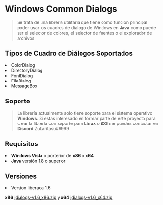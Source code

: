 # Windows Common Dialogs
> Se trata de una librería utilitaria que tiene como función principal poder usar los cuadros de dialogo de Windows en **Java** como puede ser el selector de colores, el selector de fuentes o el explorador de archivos
## Tipos de Cuadro de Diálogos Soportados
<li>ColorDialog
<li>DirectoryDialog
<li>FontDialog
<li>FileDialog
<li>MessageBox

## Soporte
>La librería actualmente solo tiene soporte para el sistema operativo **Windows**. Si estas interesado en formar parte de este proyecto para crear la librería con soporte para **Linux** o **iOS** me puedes contactar en **Discord** Zukaritasu#9999

## Requisitos 
<li> <b>Windows Vista</b> o porterior de <b>x86</b> o <b>x64</b>
<li> <b>Java</b> versión 1.8 o superior

## Versiones

<li> Version liberada 1.6<p>

**x86** [jdialogs-v1.6_x86.zip](https://github.com/Zukaritasu/jdialogs/raw/main/jdialogs-v1.6_x86.zip) y
**x64** [jdialogs-v1.6_x64.zip](https://github.com/Zukaritasu/jdialogs/raw/main/jdialogs-v1.6_x64.zip)


